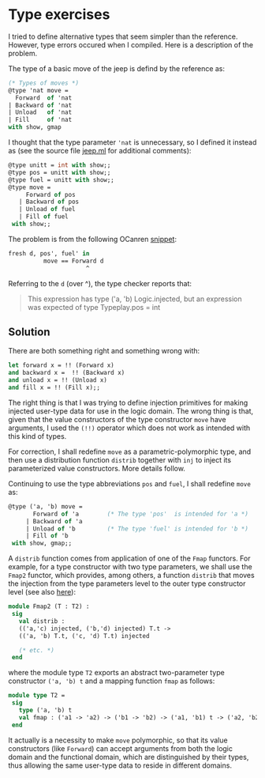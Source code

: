 
# Type exercises

I tried to define alternative types that seem simpler than the reference.
However, type errors occured when I compiled. Here is a description of the
problem.

The type of a basic move of the jeep is defind by the reference as:

```ocaml
(* Types of moves *)
@type 'nat move =
  Forward  of 'nat
| Backward of 'nat
| Unload   of 'nat
| Fill     of 'nat
with show, gmap
```

I thought that the type parameter `'nat` is unnecessary,
so I defined it instead as (see the source file [jeep.ml](jeep.ml)
for additional comments):

```ocaml
@type unitt = int with show;;
@type pos = unitt with show;;
@type fuel = unitt with show;;
@type move =
     Forward of pos
   | Backward of pos
   | Unload of fuel
   | Fill of fuel
 with show;;
```

The problem is from the following OCanren [snippet](https://github.com/YueLiPicasso/intro_ocaml/blob/bc738c6cf1744d764ee2c4d7c4a1c4fcc2072e0d/OCanren_exercises/JeepProblem/typeplay/jeep.ml#L204):

```ocaml
fresh d, pos', fuel' in
          move == Forward d
	                  ^
```

Referring to the `d` (over ^), the type checker reports that:
> This expression has type ('a, 'b) Logic.injected,
       but an expression was expected of type Typeplay.pos = int


## Solution

There are both something right and something wrong with:

```ocaml
let forward x = !! (Forward x)
and backward x =  !! (Backward x)
and unload x = !! (Unload x)
and fill x = !! (Fill x);;
```

The right thing is that I was trying to define injection primitives for
making injected user-type data for use in the logic domain.  The wrong thing
 is that, given that the value constructors of the type constructor
`move` have arguments, I used the `(!!)` operator which does not work as
intended with this kind of types.

For correction, I shall redefine `move` as a parametric-polymorphic
type, and then use a distribution function `distrib` together with `inj` to
inject its parameterized value constructors. More details follow.

Continuing to use the type abbreviations `pos` and `fuel`,
I shall redefine `move` as:

```ocaml
@type ('a, 'b) move =
       Forward of 'a        (* The type 'pos'  is intended for 'a *)
     | Backward of 'a
     | Unload of 'b         (* The type 'fuel' is intended for 'b *)
     | Fill of 'b
 with show, gmap;;
```

A `distrib` function comes from application of one of the `Fmap` functors.
For example, for a type constructor with two type parameters,
we shall use the `Fmap2` functor, which provides, among others, a function
`distrib` that moves the injection from the type parameters
 level to the outer type constructor level
 (see also [here](https://github.com/JetBrains-Research/OCanren/blob/26ac06ce87eaa1f1e598190b1b6daeac2bee7eac/src/core/Logic.mli#L143)): 

```ocaml
module Fmap2 (T : T2) :
 sig
   val distrib :
   (('a,'c) injected, ('b,'d) injected) T.t ->
   (('a, 'b) T.t, ('c, 'd) T.t) injected

   (* etc. *)
 end
```
 where the module type `T2` exports an abstract two-parameter type constructor
  `('a, 'b) t` and a mapping function `fmap` as follows:
  

```ocaml
module type T2 =
 sig
   type ('a, 'b) t
   val fmap : ('a1 -> 'a2) -> ('b1 -> 'b2) -> ('a1, 'b1) t -> ('a2, 'b2) t
 end
```

It actually is a necessity to make `move` polymorphic, so that its value
constructors (like `Forward`) can accept arguments from both the logic domain
and the functional domain, which are  distinguished by their types, thus
 allowing the same user-type data to reside in different
 domains.